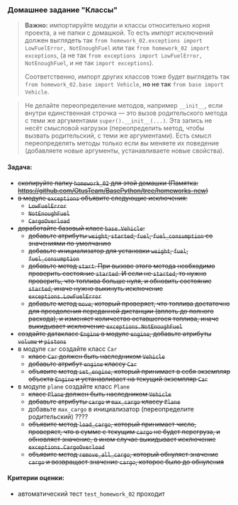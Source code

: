 ### Домашнее задание "Классы"

> **Важно:** импортируйте модули и классы относительно корня проекта, а не папки с домашкой. 
> То есть импорт исключений должен выглядеть так `from homework_02.exceptions import LowFuelError, NotEnoughFuel` 
> или так `from homework_02 import exceptions`,
> (а не так `from exceptions import LowFuelError, NotEnoughFuel`, и не так `import exceptions`).
> 
> Соответственно, импорт других классов тоже будет выглядеть так `from homework_02.base import Vehicle`, 
> **но не так** `from base import Vehicle`.

> Не делайте переопределение методов, например `__init__`, если внутри единственная строчка — это вызов родительского метода 
> с теми же аргументами `super().__init__(...)`. Эта запись не несёт смысловой нагрузки (переопределить метод, чтобы вызвать 
> родительский, с теми же аргументами). 
> Есть смысл переопределять методы только если вы меняете их поведение (добавляете новые аргументы, устанавливаете новые свойства).

#### Задача:
- ~~скопируйте папку `homework_02` для этой домашки (Памятка: https://github.com/OtusTeam/BasePython/tree/homeworks-new)~~
- ~~в модуле `exceptions` объявите следующие исключения:~~
    - ~~`LowFuelError`~~
    - ~~`NotEnoughFuel`~~
    - ~~`CargoOverload`~~
- ~~доработайте базовый класс `base.Vehicle`:~~
    - ~~добавьте атрибуты `weight`, `started`, `fuel`, `fuel_consumption` со значениями по умолчанию~~
    - ~~добавьте инициализатор для установки `weight`, `fuel`, `fuel_consumption`~~
    - ~~добавьте метод `start`. При вызове этого метода необходимо проверить состояние `started`. И если не `started`, то нужно проверить, что топлива больше нуля, 
      и обновить состояние `started`, иначе нужно выкинуть исключение `exceptions.LowFuelError`~~
    - ~~добавьте метод `move`, который проверяет, 
      что топлива достаточно для преодоления переданной дистанции (вплоть до полного расхода), 
      и изменяет количество оставшегося топлива, иначе выкидывает исключение `exceptions.NotEnoughFuel`~~
- ~~создайте датакласс `Engine` в модуле `engine`, добавьте атрибуты `volume` и `pistons`~~
- в модуле `car` создайте класс `Car`
    - ~~класс `Car` должен быть наследником `Vehicle`~~
    - ~~добавьте атрибут `engine` классу `Car`~~
    - ~~объявите метод `set_engine`, который принимает в себя экземпляр объекта `Engine` и устанавливает на текущий экземпляр `Car`~~
- в модуле `plane` создайте класс `Plane`
    - ~~класс `Plane` должен быть наследником `Vehicle`~~
    - ~~добавьте атрибуты `cargo` и `max_cargo` классу `Plane`~~
    - добавьте `max_cargo` в инициализатор (переопределите родительский) ????
    - ~~объявите метод `load_cargo`, который принимает число, проверяет, что в сумме с текущим `cargo` не будет перегруза, и обновляет значение, в ином случае выкидывает исключение `exceptions.CargoOverload`~~
    - ~~объявите метод `remove_all_cargo`, который обнуляет значение `cargo` и возвращает значение `cargo`, которое было до обнуления~~
#### Критерии оценки:
- автоматический тест `test_homework_02` проходит
